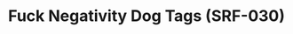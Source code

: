 ---
inv_num: 2015-162
add_credit:
url: 2015-162-fuck-negativity-dog-tags-srf-030
title: Fuck Negativity Dog Tags (SRF-030)
year: '2015'
display_year: '2015'
medium: Dog tags ...
dims:
pitch:
ps:
live_url:
youtube:
related_code:
subheading:
download:
commission:
layout: things-i-made
---